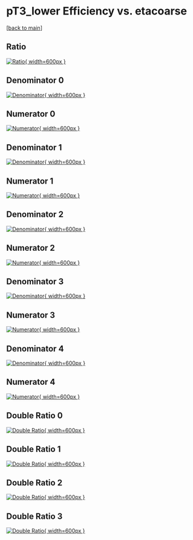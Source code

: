 # pT3_lower Efficiency vs. etacoarse

[[back to main](./)]



## Ratio

[![Ratio](../mtv/var/pT3_lower_loweta_11_1_eff_etacoarse.png){ width=600px }](../mtv/var/pT3_lower_loweta_11_1_eff_etacoarse.pdf)

## Denominator 0

[![Denominator](../mtv/den/pT3_lower_loweta_11_1_eff_etacoarse_den0.png){ width=600px }](../mtv/den/pT3_lower_loweta_11_1_eff_etacoarse_den0.pdf)

## Numerator 0

[![Numerator](../mtv/num/pT3_lower_loweta_11_1_eff_etacoarse_num0.png){ width=600px }](../mtv/num/pT3_lower_loweta_11_1_eff_etacoarse_num0.pdf)

## Denominator 1

[![Denominator](../mtv/den/pT3_lower_loweta_11_1_eff_etacoarse_den1.png){ width=600px }](../mtv/den/pT3_lower_loweta_11_1_eff_etacoarse_den1.pdf)

## Numerator 1

[![Numerator](../mtv/num/pT3_lower_loweta_11_1_eff_etacoarse_num1.png){ width=600px }](../mtv/num/pT3_lower_loweta_11_1_eff_etacoarse_num1.pdf)

## Denominator 2

[![Denominator](../mtv/den/pT3_lower_loweta_11_1_eff_etacoarse_den2.png){ width=600px }](../mtv/den/pT3_lower_loweta_11_1_eff_etacoarse_den2.pdf)

## Numerator 2

[![Numerator](../mtv/num/pT3_lower_loweta_11_1_eff_etacoarse_num2.png){ width=600px }](../mtv/num/pT3_lower_loweta_11_1_eff_etacoarse_num2.pdf)

## Denominator 3

[![Denominator](../mtv/den/pT3_lower_loweta_11_1_eff_etacoarse_den3.png){ width=600px }](../mtv/den/pT3_lower_loweta_11_1_eff_etacoarse_den3.pdf)

## Numerator 3

[![Numerator](../mtv/num/pT3_lower_loweta_11_1_eff_etacoarse_num3.png){ width=600px }](../mtv/num/pT3_lower_loweta_11_1_eff_etacoarse_num3.pdf)

## Denominator 4

[![Denominator](../mtv/den/pT3_lower_loweta_11_1_eff_etacoarse_den4.png){ width=600px }](../mtv/den/pT3_lower_loweta_11_1_eff_etacoarse_den4.pdf)

## Numerator 4

[![Numerator](../mtv/num/pT3_lower_loweta_11_1_eff_etacoarse_num4.png){ width=600px }](../mtv/num/pT3_lower_loweta_11_1_eff_etacoarse_num4.pdf)

## Double Ratio 0

[![Double Ratio](../mtv/ratio/pT3_lower_loweta_11_1_eff_etacoarse_ratio0.png){ width=600px }](../mtv/ratio/pT3_lower_loweta_11_1_eff_etacoarse_ratio0.pdf)

## Double Ratio 1

[![Double Ratio](../mtv/ratio/pT3_lower_loweta_11_1_eff_etacoarse_ratio1.png){ width=600px }](../mtv/ratio/pT3_lower_loweta_11_1_eff_etacoarse_ratio1.pdf)

## Double Ratio 2

[![Double Ratio](../mtv/ratio/pT3_lower_loweta_11_1_eff_etacoarse_ratio2.png){ width=600px }](../mtv/ratio/pT3_lower_loweta_11_1_eff_etacoarse_ratio2.pdf)

## Double Ratio 3

[![Double Ratio](../mtv/ratio/pT3_lower_loweta_11_1_eff_etacoarse_ratio3.png){ width=600px }](../mtv/ratio/pT3_lower_loweta_11_1_eff_etacoarse_ratio3.pdf)

